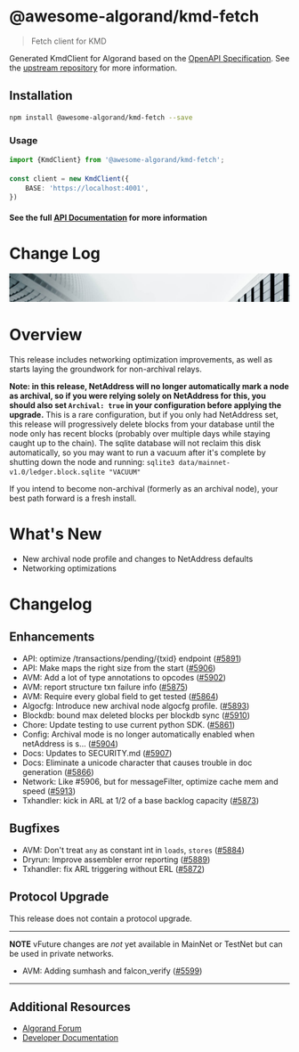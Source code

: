 
# @awesome-algorand/kmd-fetch
> Fetch client for KMD

Generated KmdClient for Algorand based on the [OpenAPI Specification](https://raw.githubusercontent.com/algorand/go-algorand/v3.22.0-stable/daemon/kmd/api/swagger.json). 
See the [upstream repository](https://github.com/algorand/go-algorand) for more information.

## Installation

```bash
npm install @awesome-algorand/kmd-fetch --save
```

### Usage

```typescript
import {KmdClient} from '@awesome-algorand/kmd-fetch';

const client = new KmdClient({
    BASE: 'https://localhost:4001',
})
```

#### See the full [API Documentation](https://awesome-algorand.github.io/algo-fetch/guides/clients/kmd/) for more information

# Change Log
![GitHub Logo](https://raw.githubusercontent.com/algorand/go-algorand/master/release/release-banner.jpg)

# Overview

This release includes networking optimization improvements, as well as starts laying the groundwork for non-archival relays.

**Note: in this release, NetAddress will no longer automatically mark a node as archival, so if you were relying solely on NetAddress for this, you should also set `Archival: true` in your configuration before applying the upgrade.** This is a rare configuration, but if you only had NetAddress set, this release will progressively delete blocks from your database until the node only has recent blocks (probably over multiple days while staying caught up to the chain). The sqlite database will not reclaim this disk automatically, so you may want to run a vacuum after it's complete by shutting down the node and running: `sqlite3 data/mainnet-v1.0/ledger.block.sqlite "VACUUM"`

If you intend to become non-archival (formerly as an archival node), your best path forward is a fresh install.

# What&apos;s New
* New archival node profile and changes to NetAddress defaults
* Networking optimizations

# Changelog
## Enhancements
* API: optimize /transactions/pending/{txid} endpoint ([#5891](https://github.com/algorand/go-algorand/pull/5891))
* API: Make maps the right size from the start ([#5906](https://github.com/algorand/go-algorand/pull/5906))
* AVM: Add a lot of type annotations to opcodes ([#5902](https://github.com/algorand/go-algorand/pull/5902))
* AVM: report structure txn failure info ([#5875](https://github.com/algorand/go-algorand/pull/5875))
* AVM: Require every global field to get tested ([#5864](https://github.com/algorand/go-algorand/pull/5864))
* Algocfg: Introduce new archival node algocfg profile. ([#5893](https://github.com/algorand/go-algorand/pull/5893))
* Blockdb: bound max deleted blocks per blockdb sync ([#5910](https://github.com/algorand/go-algorand/pull/5910))
* Chore: Update testing to use current python SDK. ([#5861](https://github.com/algorand/go-algorand/pull/5861))
* Config: Archival mode is no longer automatically enabled when netAddress is s… ([#5904](https://github.com/algorand/go-algorand/pull/5904))
* Docs: Updates to SECURITY.md ([#5907](https://github.com/algorand/go-algorand/pull/5907))
* Docs: Eliminate a unicode character that causes trouble in doc generation ([#5866](https://github.com/algorand/go-algorand/pull/5866))
* Network: Like #5906, but for messageFilter, optimize cache mem and speed ([#5913](https://github.com/algorand/go-algorand/pull/5913))
* Txhandler: kick in ARL at 1/2 of a base backlog capacity ([#5873](https://github.com/algorand/go-algorand/pull/5873))
## Bugfixes
* AVM: Don&apos;t treat `any` as constant int in `loads`, `stores` ([#5884](https://github.com/algorand/go-algorand/pull/5884))
* Dryrun: Improve assembler error reporting ([#5889](https://github.com/algorand/go-algorand/pull/5889))
* Txhandler: fix ARL triggering without ERL ([#5872](https://github.com/algorand/go-algorand/pull/5872))

## Protocol Upgrade
This release does not contain a protocol upgrade.


---
**NOTE**
vFuture changes are *not* yet available in MainNet or TestNet but can be used in private networks. 

* AVM: Adding sumhash and falcon_verify ([#5599](https://github.com/algorand/go-algorand/pull/5599))

---
## Additional Resources
* [Algorand Forum](https://forum.algorand.org)
* [Developer Documentation](https://developer.algorand.org)

